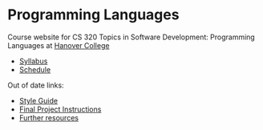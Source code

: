 Programming Languages
=====================

Course website for CS 320 Topics in Software Development: Programming Languages at [Hanover College](http://www.hanover.edu)

- [Syllabus](syllabus.md)
- [Schedule](schedule.md)

Out of date links:

- [Style Guide](notes/style.md)
- [Final Project Instructions](notes/final_project.md)
- [Further resources](further_resources.md)
